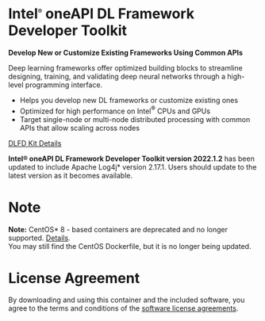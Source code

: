 # Intel<sup><font size=2>®</font></sup> oneAPI DL Framework Developer Toolkit

**Develop New or Customize Existing Frameworks Using Common APIs**

Deep learning frameworks offer optimized building blocks to streamline designing, training, and validating deep neural networks through a high-level programming interface.

* Helps you develop new DL frameworks or customize existing ones
* Optimized for high performance on Intel<sup><font size=2>®</font></sup> CPUs and GPUs
* Target single-node or multi-node distributed processing with common APIs that allow scaling across nodes

[DLFD Kit Details](https://software.intel.com/oneapi/dlfd-kit)

**Intel® oneAPI DL Framework Developer Toolkit version 2022.1.2** has been updated to include Apache Log4j* version 2.17.1. Users should update to the latest version as it becomes available.

# Note
**Note:** CentOS* 8 - based containers are deprecated and no longer supported. [Details](https://www.centos.org/centos-linux-eol/). <br />
You may still find the CentOS Dockerfile, but it is no longer being updated.

# License Agreement

By downloading and using this container and the included software, you agree to the terms and conditions of the [software license agreements](https://github.com/intel/oneapi-containers/tree/master/licensing).

